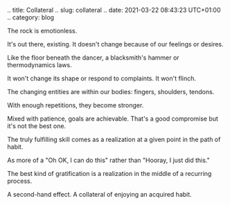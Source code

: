 .. title: Collateral
.. slug: collateral
.. date: 2021-03-22 08:43:23 UTC+01:00
.. category: blog

The rock is emotionless.

It's out there, existing. It doesn't change because of our feelings or desires.

Like the floor beneath the dancer, a blacksmith's hammer or thermodynamics laws.

It won't change its shape or respond to complaints. It won't flinch.

The changing entities are within our bodies: fingers, shoulders, tendons.

With enough repetitions, they become stronger.

Mixed with patience, goals are achievable. That's a good compromise but it's not the best one.

The truly fulfilling skill comes as a realization at a given point in the path of habit.

As more of a "Oh OK, I can do this" rather than "Hooray, I just did this."

The best kind of gratification is a realization in the middle of a recurring process.

A second-hand effect. A collateral of enjoying an acquired habit.
